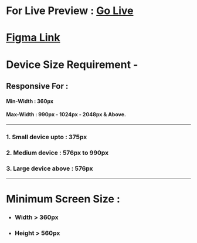 # For Live Preview : [Go Live](https://sheikhmuhammadantor.github.io/influencer-gear-responsive/)


# [Figma Link](https://www.figma.com/design/Hb31V8a9AdEXkjc0P4gRWm/Theme%3A-Fitness-Related-website?node-id=0-1&t=497wT8tcrhXU6Hiy-1)


# Device Size Requirement -

## Responsive For :

#### Min-Width : 360px
#### Max-Width : 990px - 1024px - 2048px & Above.

---

### 1. Small device upto : 375px
### 2. Medium device : 576px to 990px
### 3. Large device above : 576px

---

# Minimum Screen Size :

- ### Width > 360px
- ### Height > 560px